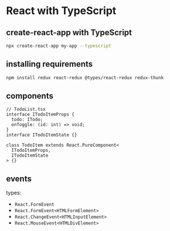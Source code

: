 # React with TypeScript

## create-react-app with TypeScript

```bash
npx create-react-app my-app --typescript
```

## installing requirements

```bash
npm install redux react-redux @types/react-redux redux-thunk
```

## components

```tsx
// TodoList.tsx
interface ITodoItemProps {
  todo: ITodo;
  onToggle: (id: int) => void;
}
interface ITodoItemState {}
```

```tsx
class TodoItem extends React.PureComponent<
  ITodoItemProps,
  ITodoItemState
> {}
```

## events

types:

- `React.FormEvent`
- `React.FormEvent<HTMLFormElement>`
- `React.ChangeEvent<HTMLInputElement>`
- `React.MouseEvent<HTMLDivElement>`
